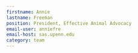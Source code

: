 ```yaml
---
firstname: Annie
lastname: Freeman
position: President, Effective Animal Advocacy
email-user: anniefre
email-host: sas.upenn.edu
category: team
---
```


